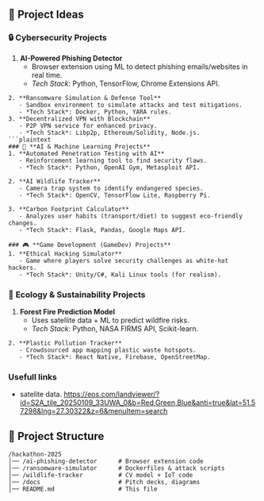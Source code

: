 ## 🚀 Project Ideas  

### 🔒 **Cybersecurity Projects**  
1. **AI-Powered Phishing Detector**  
   - Browser extension using ML to detect phishing emails/websites in real time.  
   - *Tech Stack*: Python, TensorFlow, Chrome Extensions API.  
```plaintext
2. **Ransomware Simulation & Defense Tool**  
   - Sandbox environment to simulate attacks and test mitigations.  
   - *Tech Stack*: Docker, Python, YARA rules.  
3. **Decentralized VPN with Blockchain**  
   - P2P VPN service for enhanced privacy.  
   - *Tech Stack*: Libp2p, Ethereum/Solidity, Node.js.  
```plaintext
### 🤖 **AI & Machine Learning Projects**  
1. **Automated Penetration Testing with AI**  
   - Reinforcement learning tool to find security flaws.  
   - *Tech Stack*: Python, OpenAI Gym, Metasploit API.  

2. **AI Wildlife Tracker**  
   - Camera trap system to identify endangered species.  
   - *Tech Stack*: OpenCV, TensorFlow Lite, Raspberry Pi.  

3. **Carbon Footprint Calculator**  
   - Analyzes user habits (transport/diet) to suggest eco-friendly changes.  
   - *Tech Stack*: Flask, Pandas, Google Maps API.  

### 🎮 **Game Development (GameDev) Projects**  
1. **Ethical Hacking Simulator**  
   - Game where players solve security challenges as white-hat hackers.  
   - *Tech Stack*: Unity/C#, Kali Linux tools (for realism).  
```
### 🌱 **Ecology & Sustainability Projects**  
1. **Forest Fire Prediction Model**  
   - Uses satellite data + ML to predict wildfire risks.  
   - *Tech Stack*: Python, NASA FIRMS API, Scikit-learn.  
```plaintext
2. **Plastic Pollution Tracker**  
   - Crowdsourced app mapping plastic waste hotspots.  
   - *Tech Stack*: React Native, Firebase, OpenStreetMap.  
```
### **Usefull links**
   - satelite data.
   https://eos.com/landviewer/?id=S2A_tile_20250109_33UWA_0&b=Red,Green,Blue&anti=true&lat=51.57298&lng=27.30322&z=6&menuItem=search


## 📂 Project Structure  
```plaintext
/hackathon-2025  
│── /ai-phishing-detector      # Browser extension code  
│── /ransomware-simulator      # Dockerfiles & attack scripts  
│── /wildlife-tracker          # CV model + IoT code  
│── /docs                      # Pitch decks, diagrams  
│── README.md                  # This file  
